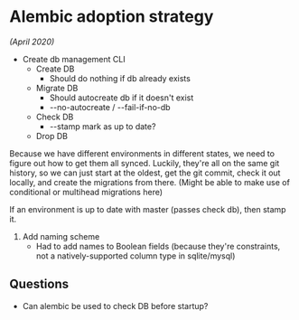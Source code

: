 # Alembic adoption strategy

*(April 2020)*

* Create db management CLI
  * Create DB
    * Should do nothing if db already exists
  * Migrate DB
    * Should autocreate db if it doesn't exist
    * --no-autocreate / --fail-if-no-db
  * Check DB
    * --stamp mark as up to date?
  * Drop DB

Because we have different environments in different states, we need to
figure out how to get them all synced. Luckily, they're all on the
same git history, so we can just start at the oldest, get the git
commit, check it out locally, and create the migrations from
there. (Might be able to make use of conditional or multihead
migrations here)

If an environment is up to date with master (passes check db), then
stamp it.

1. Add naming scheme
    * Had to add names to Boolean fields (because they're constraints,
      not a natively-supported column type in sqlite/mysql)


## Questions

* Can alembic be used to check DB before startup?

